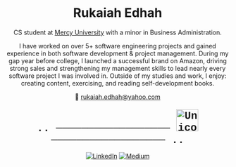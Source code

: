 <h1 align="center">Rukaiah Edhah</h1>

<p align="center">
  CS student at <a href="https://www.mercy.edu/">Mercy University</a> with a minor in Business Administration.
</p>

<p align="center">
  I have worked on over 5+ software engineering projects and gained experience in both software development & project management. During my gap year before college, I launched a successful brand on Amazon, driving strong sales and strengthening my management skills to lead nearly every software project I was involved in. Outside of my studies and work, I enjoy: creating content, exercising, and reading self-development books.
</p>

<p align="center">
  📧 <a href="mailto:rukaiah.edhah@yahoo.com">rukaiah.edhah@yahoo.com</a>
</p>

<div align="center" style="font-family: Courier New, monospace; font-size: 24px; font-weight: bold; margin-top: 20px;">
  .. ────────────────── <img src="https://github.com/rukaiah-edhah/rukaiah-edhah/assets/134958226/dbd931ef-63f2-470b-94a7-7fadea315875" alt="Unicorn" width="50"/> ────────────────── ..
</div>

<p align="center">
  <a href="https://www.linkedin.com/in/rukaiah-edhah/" target="_blank"><img src="https://img.shields.io/badge/LinkedIn-0A66C2?style=for-the-badge&logo=linkedin&logoColor=white" alt="LinkedIn"></a>
  <a href="https://medium.com/@rukaiah" target="_blank"><img src="https://img.shields.io/badge/Medium-000000?style=for-the-badge&logo=medium&logoColor=white" alt="Medium"></a>
</p>

